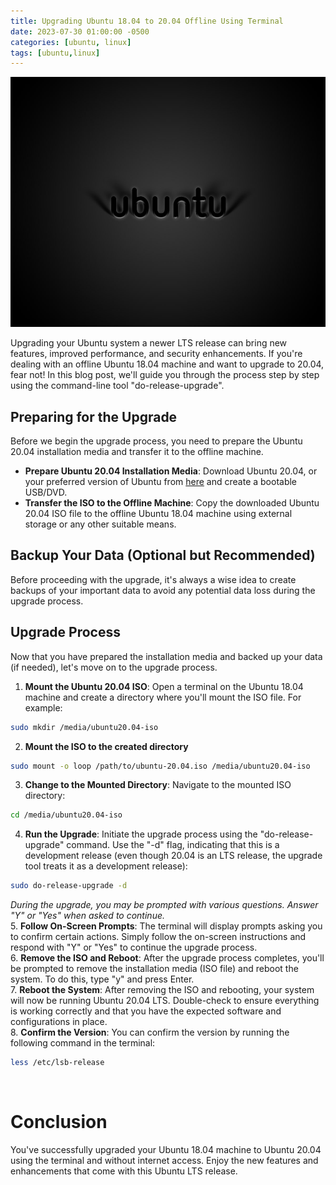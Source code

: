 ```yaml
---
title: Upgrading Ubuntu 18.04 to 20.04 Offline Using Terminal
date: 2023-07-30 01:00:00 -0500
categories: [ubuntu, linux]
tags: [ubuntu,linux]
---
```


<img src="/assets/img/posts/2023/ubuntu_offline_upgrade/ubuntu_offline_upgrade.jpg" alt="Upgrading Ubuntu 18.04 to 20.04 Offline Using Terminal" style="height:400px; width:600px;" />


Upgrading your Ubuntu system a newer LTS release can bring new features, improved performance, and security enhancements. If you're dealing with an offline Ubuntu 18.04 machine and want to upgrade to 20.04, fear not! In this blog post, we'll guide you through the process step by step using the command-line tool "do-release-upgrade".

## Preparing for the Upgrade

Before we begin the upgrade process, you need to prepare the Ubuntu 20.04 installation media and transfer it to the offline machine.

- **Prepare Ubuntu 20.04 Installation Media**: Download Ubuntu 20.04, or your preferred version of Ubuntu from [here](https://releases.ubuntu.com/focal/) and create a bootable USB/DVD.<br>
- **Transfer the ISO to the Offline Machine**: Copy the downloaded Ubuntu 20.04 ISO file to the offline Ubuntu 18.04 machine using external storage or any other suitable means.<br>


## Backup Your Data (Optional but Recommended)

Before proceeding with the upgrade, it's always a wise idea to create backups of your important data to avoid any potential data loss during the upgrade process.

## Upgrade Process

Now that you have prepared the installation media and backed up your data (if needed), let's move on to the upgrade process.

1. **Mount the Ubuntu 20.04 ISO**: Open a terminal on the Ubuntu 18.04 machine and create a directory where you'll mount the ISO file. For example:<br>
```bash
sudo mkdir /media/ubuntu20.04-iso
```
2. **Mount the ISO to the created directory**<br>
```bash
sudo mount -o loop /path/to/ubuntu-20.04.iso /media/ubuntu20.04-iso
```
3. **Change to the Mounted Directory**: Navigate to the mounted ISO directory:<br>
```bash
cd /media/ubuntu20.04-iso
```
4. **Run the Upgrade**: Initiate the upgrade process using the "do-release-upgrade" command. Use the "-d" flag, indicating that this is a development release (even though 20.04 is an LTS release, the upgrade tool treats it as a development release):<br>
```bash
sudo do-release-upgrade -d
```
*During the upgrade, you may be prompted with various questions. Answer "Y" or "Yes" when asked to continue.*<br>
5. **Follow On-Screen Prompts**: The terminal will display prompts asking you to confirm certain actions. Simply follow the on-screen instructions and respond with "Y" or "Yes" to continue the upgrade process.<br>
6. **Remove the ISO and Reboot**: After the upgrade process completes, you'll be prompted to remove the installation media (ISO file) and reboot the system. To do this, type "y" and press Enter.<br>
7. **Reboot the System**: After removing the ISO and rebooting, your system will now be running Ubuntu 20.04 LTS. Double-check to ensure everything is working correctly and that you have the expected software and configurations in place.<br>
8. **Confirm the Version**: You can confirm the version by running the following command in the terminal:
```bash
less /etc/lsb-release
```
<br>

# Conclusion
You've successfully upgraded your Ubuntu 18.04 machine to Ubuntu 20.04 using the terminal and without internet access. Enjoy the new features and enhancements that come with this Ubuntu LTS release.



